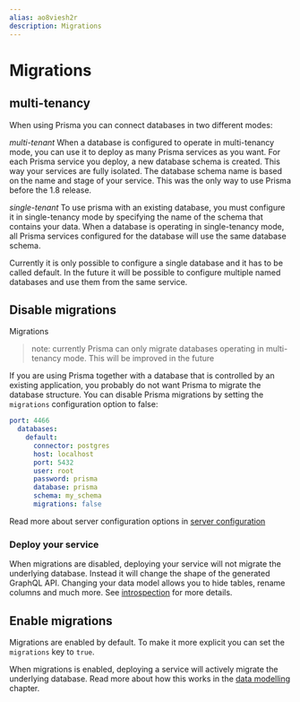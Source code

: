 ```yaml
---
alias: ao8viesh2r
description: Migrations
---
```


# Migrations

## multi-tenancy

When using Prisma you can connect databases in two different modes:

*multi-tenant*
When a database is configured to operate in multi-tenancy mode, you can use it to deploy as many Prisma services as you want. For each Prisma service  you deploy, a new database schema is created. This way your services are fully isolated. The database schema name is based on the name and stage of your service. This was the only way to use Prisma before the 1.8 release.

*single-tenant*
To use prisma with an existing database, you must configure it in single-tenancy mode by specifying the name of the schema that contains your data. When a database is operating in single-tenancy mode, all Prisma services configured for the database will use the same database schema.

Currently it is only possible to configure a single database and it has to be called default. In the future it will be possible to configure multiple named databases and use them from the same service.

## Disable migrations

Migrations

> note: currently Prisma can only migrate databases operating in multi-tenancy mode. This will be improved in the future

If you are using Prisma together with a database that is controlled by an existing application, you probably do not want Prisma to migrate the database structure. You can disable Prisma migrations by setting the `migrations` configuration option to false:

```yml
port: 4466
  databases:
    default:
      connector: postgres
      host: localhost
      port: 5432
      user: root
      password: prisma
      database: prisma
      schema: my_schema
      migrations: false
```

Read more about server configuration options in [server configuration](!alias-eiw6ahgiet)

### Deploy your service

When migrations are disabled, deploying your service will not migrate the underlying database. Instead it will change the shape of the generated GraphQL API. Changing your data model allows you to hide tables, rename columns and much more. See [introspection](!alias-aeb6diethe) for more details.

## Enable migrations

Migrations are enabled by default. To make it more explicit you can set the `migrations` key to `true`.

When migrations is enabled, deploying a service will actively migrate the underlying database. Read more about how this works in the [data modelling](!alias-eiroozae8u) chapter.
